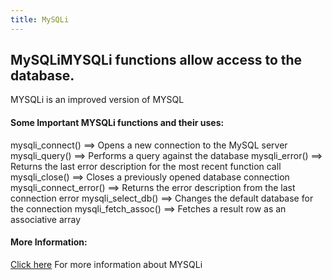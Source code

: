 ```yaml
---
title: MySQLi
---
```

## MySQLiMYSQLi functions allow access to the database.
MYSQLi is an improved version of MYSQL

#### Some Important MYSQLi functions and their uses:
mysqli_connect() ==> Opens a new connection to the MySQL server
mysqli_query() ==> Performs a query against the database
mysqli_error() ==> Returns the last error description for the most recent function call
mysqli_close() ==> Closes a previously opened database connection
mysqli_connect_error() ==> Returns the error description from the last connection error
mysqli_select_db() ==> Changes the default database for the connection
mysqli_fetch_assoc() ==> Fetches a result row as an associative array


#### More Information:
<!-- Please add any articles you think might be helpful to read before writing the article -->
<a href="https://www.w3schools.com/php/php_ref_mysqli.asp">Click here</a> For more information about MYSQLi
